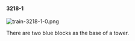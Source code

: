 #### 3218-1
![train-3218-1-0.png](https://github.com/lil-lab/nlvr/raw/master/nlvr/train/images/3/train-3218-1-0.png "train-3218-1-0.png")

There are two blue blocks as the base of a tower.